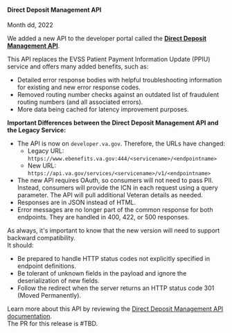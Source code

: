 #### Direct Deposit Management API
Month dd, 2022

We added a new API to the developer portal called the **[Direct Deposit Management API](https://community.max.gov/pages/viewpage.action?pageId=2286748585)**.
<br>

This API replaces the EVSS Patient Payment Information Update (PPIU) service and offers many added benefits, such as:

  - Detailed error response bodies with helpful troubleshooting information for existing and new error response codes.<br>
  - Removed routing number checks against an outdated list of fraudulent routing numbers (and all associated errors).<br>
  - More data being cached for latency improvement purposes.<br>

**Important Differences between the Direct Deposit Management API and the Legacy Service:**
- The API is now on `developer.va.gov`. Therefore, the URLs have changed:
  * Legacy URL: `https://www.ebenefits.va.gov:444/<servicename>/<endpointname>`
  * New URL:    `https://api.va.gov/services/<servicename>/v1/<endpointname>`
- The new API requires OAuth, so consumers will not need to pass PII. Instead, consumers will provide the ICN in each request using a query parameter. The API will pull additional Veteran details as needed.
- Responses are in JSON instead of HTML. 
- Error messages are no longer part of the common response for both endpoints. They are handled in 400, 422, or 500 responses.

As always, it's important to know that the new version will need to support backward compatibility.<br>
It should:
- Be prepared to handle HTTP status codes not explicitly specified in endpoint definitions.
- Be tolerant of unknown fields in the payload and ignore the deserialization of new fields.
- Follow the redirect when the server returns an HTTP status code 301 (Moved Permanently).

Learn more about this API by reviewing the [Direct Deposit Management API documentation](https://dev-developer.va.gov/release-notes/benefits).
<br>
The PR for this release is #TBD.
